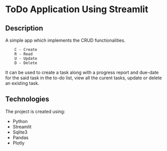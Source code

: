 # ToDo Application Using Streamlit

## Description 
A simple app which implements the CRUD functionalities.

```
    C - Create
    R - Read
    U - Update
    D - Delete
```
It can be used to create a task along with a progress report and due-date for the said task in the to-do list, view all the curent tasks, update or delete an existing task.

## Technologies
The project is created using: 
* Python
* Streamlit
* Sqlite3
* Pandas
* Plotly
